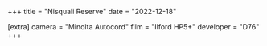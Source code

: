+++
title =  "Nisquali Reserve"
date =  "2022-12-18"

[extra]
camera = "Minolta Autocord"
film =  "Ilford HP5+"
developer =  "D76"
+++
